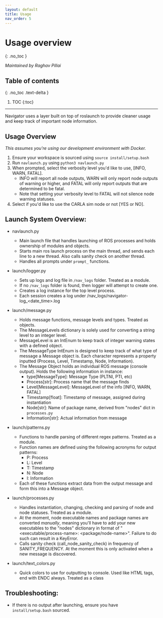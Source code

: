 ```yaml
---
layout: default
title: Usage
nav_order: 5
---
```


# Usage overview
{: .no_toc }

*Maintained by Raghav Pillai*

## Table of contents
{: .no_toc .text-delta }

1. TOC
{:toc}

---

Navigator uses a layer built on top of roslaunch to provide cleaner usage and keep track of important node information. 


## Usage Overview
_This assumes you're using our development environment with Docker._
1. Ensure your workspace is sourced using `source install/setup.bash`
2. Run `navlaunch.py` using `python3 navlaunch.py`
3. When prompted, select the verbosity level you'd like to use, [INFO, WARN, FATAL]. 
    - INFO will report all node outputs, WARN will only report node outputs of warning or higher, and FATAL will only report outputs that are determined to be fatal. 
    - Note that setting your verbosity level to FATAL will not silence node warning statuses. 
4. Select if you'd like to use the CARLA sim node or not [YES or NO]. 


## Launch System Overview:

* navlaunch.py
    - Main launch file that handles launching of ROS processes and holds ownership of modules and objects. 
    - Starts main ros launch process on the main thread, and sends each line to a new thread. Also calls sanity check on another thread. 
    - Handles all prompts under `prompt_` functions. 

* launch/logger.py
    - Sets up logs and log file in `/nav_logs` folder. Treated as a module. 
    - If no `/nav_logs` folder is found, then logger will attempt to create one. 
    - Creates a log instance for the top level process. 
    - Each session creates a log under /nav_logs/navigator-log_<date_time>.log 

* launch/message.py
    - Holds message functions, message levels and types. Treated as objects. 
    - The MessageLevels dictionary is solely used for converting a string level to an integer level. 
    - MessageLevel is an IntEnum to keep track of integer warning states with a defined object. 
    - The MessageType IntEnum is designed to keep track of what type of message a Message object is. Each character represents a property inputted (Process, Level, Timestamp, Node, Information). 
    - The Message Object holds an individual ROS message (console output). Holds the following information in instance:
        - type[MessageType]: Message Type (PLTNI, PTI, etc)
        - Process[str]: Process name that the message finds
        - Level[MessageLevel]: MessageLevel of the info [INFO, WARN, FATAL]
        - Timestamp[float]: Timestamp of message, assigned during instantiation
        - Node[str]: Name of package name, derived from "nodes" dict in `processes.py`
        - Information[str]: Actual information from message

* launch/patterns.py
    - Functions to handle parsing of different regex patterns. Treated as a module.
    - Function names are defined using the following acronyms for output patterns:
        - P: Process
        - L: Level
        - T: Timestamp
        - N: Node
        - I: Information
    - Each of these functions extract data from the output message and form this into a Message object. 

* launch/processes.py
    - Handles instantiation, changing, checking and parsing of node and node statuses. Treated as a module. 
    - At the moment, node executable names and package names are converted _manually_, meaning you'll have to add your new executables to the "nodes" dictionary in format of "<executable/process-name>: <package/node-name>". Failure to do such can result in a KeyError.
    - Calls sanity check (call_node_sanity_check) in frequency of SANITY_FREQUENCY. At the moment this is only activated when a new message is discovered. 

* launch/text_colors.py
    - Quick colors to use for outputting to console. Used like HTML tags, end with ENDC always. Treated as a class


## Troubleshooting:

- If there is no output after launching, ensure you have `install/setup.bash` sourced. 